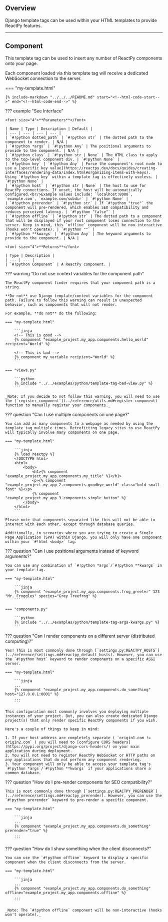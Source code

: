 ## Overview

<p class="intro" markdown>

Django template tags can be used within your HTML templates to provide ReactPy features.

</p>

---

## Component

This template tag can be used to insert any number of ReactPy components onto your page.

Each component loaded via this template tag will receive a dedicated WebSocket connection to the server.

=== "my-template.html"

    {% include-markdown "../../../README.md" start="<!--html-code-start-->" end="<!--html-code-end-->" %}

??? example "See Interface"

    <font size="4">**Parameters**</font>

    | Name | Type | Description | Default |
    | --- | --- | --- | --- |
    | `#!python dotted_path` | `#!python str` | The dotted path to the component to render. | N/A |
    | `#!python *args` | `#!python Any` | The positional arguments to provide to the component. | N/A |
    | `#!python class` | `#!python str | None` | The HTML class to apply to the top-level component div. | `#!python None` |
    | `#!python key` | `#!python Any` | Force the component's root node to use a [specific key value](https://reactpy.dev/docs/guides/creating-interfaces/rendering-data/index.html#organizing-items-with-keys). Using `#!python key` within a template tag is effectively useless. | `#!python None` |
    | `#!python host` | `#!python str | None` | The host to use for ReactPy connections. If unset, the host will be automatically configured.<br/>Example values include: `localhost:8000`, `example.com`, `example.com/subdir` | `#!python None` |
    | `#!python prerender` | `#!python str` | If `#!python "true"` the component will pre-rendered, which enables SEO compatibility and reduces perceived latency. | `#!python "false"` |
    | `#!python offline` | `#!python str` | The dotted path to a component that will be displayed if your root component loses connection to the server. Keep in mind, this `offline` component will be non-interactive (hooks won't operate). | `#!python ""` |
    | `#!python **kwargs` | `#!python Any` | The keyword arguments to provide to the component. | N/A |

    <font size="4">**Returns**</font>

    | Type | Description |
    | --- | --- |
    | `#!python Component` | A ReactPy component. |

<!--context-start-->

??? warning "Do not use context variables for the component path"

    The ReactPy component finder requires that your component path is a string.

    **Do not** use Django template/context variables for the component path. Failure to follow this warning can result in unexpected behavior, such as components that will not render.

    For example, **do not** do the following:

    === "my-template.html"

        ```jinja
        <!-- This is good -->
        {% component "example_project.my_app.components.hello_world" recipient="World" %}

        <!-- This is bad -->
        {% component my_variable recipient="World" %}
        ```

    === "views.py"

        ```python
        {% include "../../examples/python/template-tag-bad-view.py" %}
        ```

    _Note: If you decide to not follow this warning, you will need to use the [`register_component`](../reference/utils.md#register-component) function to manually register your components._

<!--context-end-->

<!--multiple-components-start-->

??? question "Can I use multiple components on one page?"

    You can add as many components to a webpage as needed by using the template tag multiple times. Retrofitting legacy sites to use ReactPy will typically involve many components on one page.

    === "my-template.html"

        ```jinja
        {% load reactpy %}
        <!DOCTYPE html>
        <html>
            <body>
                <h1>{% component "example_project.my_app.components.my_title" %}</h1>
                <p>{% component "example_project.my_app_2.components.goodbye_world" class="bold small-font" %}</p>
                {% component "example_project.my_app_3.components.simple_button" %}
            </body>
        </html>
        ```

    Please note that components separated like this will not be able to interact with each other, except through database queries.

    Additionally, in scenarios where you are trying to create a Single Page Application (SPA) within Django, you will only have one component within your `#!html <body>` tag.

<!--multiple-components-end-->

??? question "Can I use positional arguments instead of keyword arguments?"

    You can use any combination of `#!python *args`/`#!python **kwargs` in your template tag.

    === "my-template.html"

        ```jinja
        {% component "example_project.my_app.components.frog_greeter" 123 "Mr. Froggles" species="Grey Treefrog" %}
        ```

    === "components.py"

        ```python
        {% include "../../examples/python/template-tag-args-kwargs.py" %}
        ```

??? question "Can I render components on a different server (distributed computing)?"

    Yes! This is most commonly done through [`settings.py:REACTPY_HOSTS`](../reference/settings.md#reactpy_default_hosts). However, you can use the `#!python host` keyword to render components on a specific ASGI server.

    === "my-template.html"

        ```jinja
        ...
        {% component "example_project.my_app.components.do_something" host="127.0.0.1:8001" %}
        ...
        ```

    This configuration most commonly involves you deploying multiple instances of your project. But, you can also create dedicated Django project(s) that only render specific ReactPy components if you wish.

    Here's a couple of things to keep in mind:

    1. If your host address are completely separate ( `origin1.com != origin2.com` ) you will need to [configure CORS headers](https://pypi.org/project/django-cors-headers/) on your main application during deployment.
    2. You will not need to register ReactPy WebSocket or HTTP paths on any applications that do not perform any component rendering.
    3. Your component will only be able to access your template tag's `#!python *args`/`#!python **kwargs` if your applications share a common database.

??? question "How do I pre-render components for SEO compatibility?"

    This is most commonly done through [`settings.py:REACTPY_PRERENDER`](../reference/settings.md#reactpy_prerender). However, you can use the `#!python prerender` keyword to pre-render a specific component.

    === "my-template.html"

        ```jinja
        ...
        {% component "example_project.my_app.components.do_something" prerender="true" %}
        ...
        ```

??? question "How do I show something when the client disconnects?"

    You can use the `#!python offline` keyword to display a specific component when the client disconnects from the server.

    === "my-template.html"

        ```jinja
        ...
        {% component "example_project.my_app.components.do_something" offline="example_project.my_app.components.offline" %}
        ...
        ```

    _Note: The `#!python offline` component will be non-interactive (hooks won't operate)._

